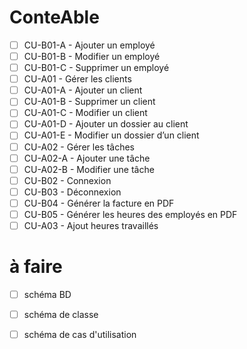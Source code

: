 # ConteAble
- [ ] CU-B01-A - Ajouter un employé
- [ ] CU-B01-B - Modifier un employé
- [ ] CU-B01-C - Supprimer un employé
- [ ] CU-A01 - Gérer les clients
- [ ] CU-A01-A - Ajouter un client
- [ ] CU-A01-B - Supprimer un client
- [ ] CU-A01-C - Modifier un client
- [ ] CU-A01-D - Ajouter un dossier au client
- [ ] CU-A01-E - Modifier un dossier d’un client
- [ ] CU-A02 - Gérer les tâches
- [ ] CU-A02-A - Ajouter une tâche
- [ ] CU-A02-B - Modifier une tâche
- [ ] CU-B02 - Connexion
- [ ] CU-B03 - Déconnexion
- [ ] CU-B04 - Générer la facture en PDF
- [ ] CU-B05 - Générer les heures des employés en PDF
- [ ] CU-A03 - Ajout heures travaillés

# à faire
- [ ] schéma BD
- [ ] schéma de classe
- [ ] schéma de cas d'utilisation



